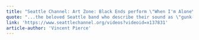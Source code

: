 ```yaml
---
title: "Seattle Channel: Art Zone: Black Ends perform \"When I'm Alone\""
quote: "...the beloved Seattle band who describe their sound as \"gunk-pop\"..."
link: 'https://www.seattlechannel.org/videos?videoid=x137831'
article-author: 'Vincent Pierce'
---
```

